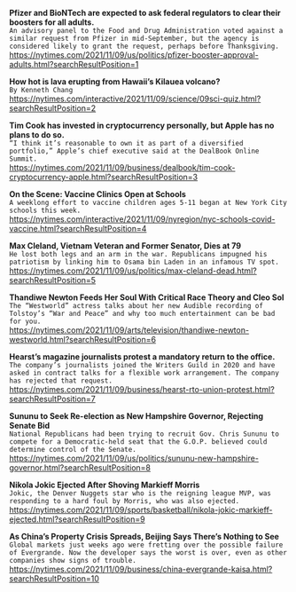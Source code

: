 **Pfizer and BioNTech are expected to ask federal regulators to clear their boosters for all adults.**\
`An advisory panel to the Food and Drug Administration voted against a similar request from Pfizer in mid-September, but the agency is considered likely to grant the request, perhaps before Thanksgiving.`\
https://nytimes.com/2021/11/09/us/politics/pfizer-booster-approval-adults.html?searchResultPosition=1

**How hot is lava erupting from Hawaii’s Kilauea volcano?**\
`By Kenneth Chang`\
https://nytimes.com/interactive/2021/11/09/science/09sci-quiz.html?searchResultPosition=2

**Tim Cook has invested in cryptocurrency personally, but Apple has no plans to do so.**\
`“I think it’s reasonable to own it as part of a diversified portfolio,” Apple’s chief executive said at the DealBook Online Summit.`\
https://nytimes.com/2021/11/09/business/dealbook/tim-cook-cryptocurrency-apple.html?searchResultPosition=3

**On the Scene: Vaccine Clinics Open at Schools**\
`A weeklong effort to vaccine children ages 5-11 began at New York City schools this week.`\
https://nytimes.com/interactive/2021/11/09/nyregion/nyc-schools-covid-vaccine.html?searchResultPosition=4

**Max Cleland, Vietnam Veteran and Former Senator, Dies at 79**\
`He lost both legs and an arm in the war. Republicans impugned his patriotism by linking him to Osama bin Laden in an infamous TV spot.`\
https://nytimes.com/2021/11/09/us/politics/max-cleland-dead.html?searchResultPosition=5

**Thandiwe Newton Feeds Her Soul With Critical Race Theory and Cleo Sol**\
`The “Westworld” actress talks about her new Audible recording of Tolstoy’s “War and Peace” and why too much entertainment can be bad for you.`\
https://nytimes.com/2021/11/09/arts/television/thandiwe-newton-westworld.html?searchResultPosition=6

**Hearst’s magazine journalists protest a mandatory return to the office.**\
`The company’s journalists joined the Writers Guild in 2020 and have asked in contract talks for a flexible work arrangement. The company has rejected that request.`\
https://nytimes.com/2021/11/09/business/hearst-rto-union-protest.html?searchResultPosition=7

**Sununu to Seek Re-election as New Hampshire Governor, Rejecting Senate Bid**\
`National Republicans had been trying to recruit Gov. Chris Sununu to compete for a Democratic-held seat that the G.O.P. believed could determine control of the Senate.`\
https://nytimes.com/2021/11/09/us/politics/sununu-new-hampshire-governor.html?searchResultPosition=8

**Nikola Jokic Ejected After Shoving Markieff Morris**\
`Jokic, the Denver Nuggets star who is the reigning league MVP, was responding to a hard foul by Morris, who was also ejected.`\
https://nytimes.com/2021/11/09/sports/basketball/nikola-jokic-markieff-ejected.html?searchResultPosition=9

**As China’s Property Crisis Spreads, Beijing Says There’s Nothing to See**\
`Global markets just weeks ago were fretting over the possible failure of Evergrande. Now the developer says the worst is over, even as other companies show signs of trouble.`\
https://nytimes.com/2021/11/09/business/china-evergrande-kaisa.html?searchResultPosition=10

